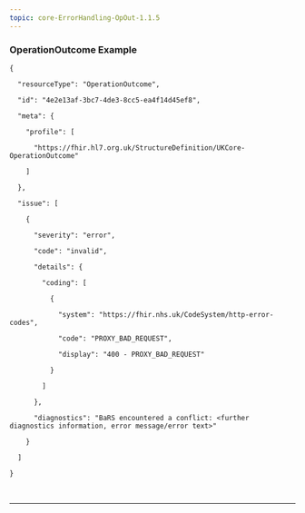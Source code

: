```yaml
---
topic: core-ErrorHandling-OpOut-1.1.5
---
```


### OperationOutcome Example

<json>
	
	{     

	  "resourceType": "OperationOutcome",

	  "id": "4e2e13af-3bc7-4de3-8cc5-ea4f14d45ef8",

	  "meta": {

	    "profile": [

	      "https://fhir.hl7.org.uk/StructureDefinition/UKCore-OperationOutcome"

	    ]

	  },

	  "issue": [

	    {

	      "severity": "error",

	      "code": "invalid",

	      "details": {

	        "coding": [

	          {

	            "system": "https://fhir.nhs.uk/CodeSystem/http-error-codes",

	            "code": "PROXY_BAD_REQUEST",

	            "display": "400 - PROXY_BAD_REQUEST"

	          }

	        ]

	      },

	      "diagnostics": "BaRS encountered a conflict: <further diagnostics information, error message/error text>"

	    }

	  ]

	}
</json>

<br>
<hr>